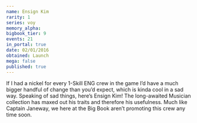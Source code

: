 ```yaml
---
name: Ensign Kim
rarity: 1
series: voy
memory_alpha:
bigbook_tier: 9
events: 21
in_portal: true
date: 02/01/2016
obtained: Launch
mega: false
published: true
---
```


If I had a nickel for every 1-Skill ENG crew in the game I’d have a much bigger handful of change than you’d expect, which is kinda cool in a sad way. Speaking of sad things, here’s Ensign Kim! The long-awaited Musician collection has maxed out his traits and therefore his usefulness. Much like Captain Janeway, we here at the Big Book aren’t promoting this crew any time soon.

